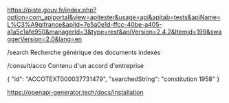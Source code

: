 
https://piste.gouv.fr/index.php?option=com_apiportal&view=apitester&usage=api&apitab=tests&apiName=L%C3%A9gifrance&apiId=7e5a0e1d-ffcc-40be-a405-a1a5c1afe950&managerId=3&type=rest&apiVersion=2.4.2&Itemid=199&swaggerVersion=2.0&lang=en


/search
Recherche générique des documents indexés


/consult/acco
Contenu d'un accord d'entreprise

{
  "id": "ACCOTEXT000037731479",
  "searchedString": "constitution 1958"
}

https://openapi-generator.tech/docs/installation
